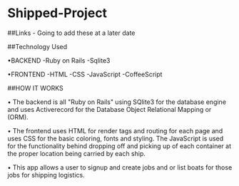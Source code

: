 

# Shipped-Project

##Links 
	- Going to add these at a later date

##Technology Used

•BACKEND 
	-Ruby on Rails -Sqlite3

•FRONTEND 
	-HTML -CSS -JavaScript -CoffeeScript

##HOW IT WORKS


• The backend is all "Ruby on Rails" using SQlite3 for the database engine and uses Activerecord for the Database Object Relational Mapping or (ORM).


• The frontend uses HTML for render tags and routing for each page and uses CSS for the basic coloring, fonts and styling. The JavaScript is used for the functionality behind dropping off and picking up of each container at the proper location being carried by each ship.


• This app allows a user to signup and create jobs and or list boats for those jobs for shipping logistics.



